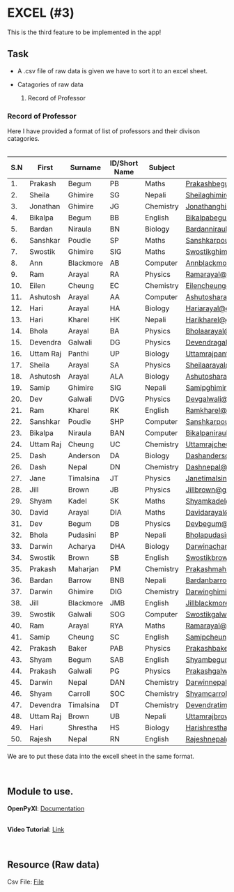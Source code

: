 # EXCEL (#3)

This is the third feature to be implemented in the app! 

## Task

- A .csv file of raw data is given we have to sort it to an excel sheet.

- Catagories of raw data
    1. Record of Professor

### Record of Professor

Here I have provided a format of list of professors and their divison catagories.<br><br>

|S.N|First|Surname|ID/Short Name|Subject|Email|class|
|---|---|---|---|---|---|---|
|1.|Prakash|Begum|PB|Maths|Prakashbegum@gmail.com|11|
|2.|Sheila|Ghimire|SG|Nepali|Sheilaghimire@gmail.com|12|
|3.|Jonathan|Ghimire|JG|Chemistry|Jonathanghimire@gmail.com|both|
|4.|Bikalpa|Begum|BB|English|Bikalpabegum@gmail.com|both|
|5.|Bardan|Niraula|BN|Biology|Bardanniraula@gmail.com|both|
|6.|Sanshkar|Poudle|SP|Maths|Sanshkarpoudle@gmail.com|11|
|7.|Swostik|Ghimire|SIG|Maths|Swostikghimire@gmail.com|12|
|8.|Ann|Blackmore|AB|Computer|Annblackmore@gmail.com|12|
|9.|Ram|Arayal|RA|Physics|Ramarayal@gmail.com|both|
|10.|Eilen|Cheung|EC|Chemistry|Eilencheung@gmail.com|both|
|11.|Ashutosh|Arayal|AA|Computer|Ashutosharayal@gmail.com|both|
|12.|Hari|Arayal|HA|Biology|Hariarayal@gmail.com|12|
|13.|Hari|Kharel|HK|Nepali|Harikharel@gmail.com|12|
|14.|Bhola|Arayal|BA|Physics|Bholaarayal@gmail.com|both|
|15.|Devendra|Galwali|DG|Physics|Devendragalwali@gmail.com|12|
|16.|Uttam Raj|Panthi|UP|Biology|Uttamrajpanthi@gmail.com|both|
|17.|Sheila|Arayal|SA|Physics|Sheilaarayal@gmail.com|11|
|18.|Ashutosh|Arayal|ALA|Biology|Ashutosharayal@gmail.com|both|
|19.|Samip|Ghimire|SIG|Nepali|Samipghimire@gmail.com|12|
|20.|Dev|Galwali|DVG|Physics|Devgalwali@gmail.com|12|
|21.|Ram|Kharel|RK|English|Ramkharel@gmail.com|11|
|22.|Sanshkar|Poudle|SHP|Computer|Sanshkarpoudle@gmail.com|12|
|23.|Bikalpa|Niraula|BAN|Computer|Bikalpaniraula@gmail.com|12|
|24.|Uttam Raj|Cheung|UC|Chemistry|Uttamrajcheung@gmail.com|both|
|25.|Dash|Anderson|DA|Biology|Dashanderson@gmail.com|both|
|26.|Dash|Nepal|DN|Chemistry|Dashnepal@gmail.com|both|
|27.|Jane|Timalsina|JT|Physics|Janetimalsina@gmail.com|11|
|28.|Jill|Brown|JB|Physics|Jillbrown@gmail.com|11|
|29.|Shyam|Kadel|SK|Maths|Shyamkadel@gmail.com|12|
|30.|David|Arayal|DIA|Maths|Davidarayal@gmail.com|11|
|31.|Dev|Begum|DB|Physics|Devbegum@gmail.com|both|
|32.|Bhola|Pudasini|BP|Nepali|Bholapudasini@gmail.com|12|
|33.|Darwin|Acharya|DHA|Biology|Darwinacharya@gmail.com|12|
|34.|Swostik|Brown|SB|English|Swostikbrown@gmail.com|both|
|35.|Prakash|Maharjan|PM|Chemistry|Prakashmaharjan@gmail.com|both|
|36.|Bardan|Barrow|BNB|Nepali|Bardanbarrow@gmail.com|11|
|37.|Darwin|Ghimire|DIG|Chemistry|Darwinghimire@gmail.com|12|
|38.|Jill|Blackmore|JMB|English|Jillblackmore@gmail.com|12|
|39.|Swostik|Galwali|SOG|Computer|Swostikgalwali@gmail.com|12|
|40.|Ram|Arayal|RYA|Maths|Ramarayal@gmail.com|12|
|41.|Samip|Cheung|SC|English|Samipcheung@gmail.com|11|
|42.|Prakash|Baker|PAB|Physics|Prakashbaker@gmail.com|11|
|43.|Shyam|Begum|SAB|English|Shyambegum@gmail.com|both|
|44.|Prakash|Galwali|PG|Physics|Prakashgalwali@gmail.com|12|
|45.|Darwin|Nepal|DAN|Chemistry|Darwinnepal@gmail.com|both|
|46.|Shyam|Carroll|SOC|Chemistry|Shyamcarroll@gmail.com|12|
|47.|Devendra|Timalsina|DT|Chemistry|Devendratimalsina@gmail.com|both|
|48.|Uttam Raj|Brown|UB|Nepali|Uttamrajbrown@gmail.com|both|
|49.|Hari|Shrestha|HS|Biology|Harishrestha@gmail.com|both|
|50.|Rajesh|Nepal|RN|English|Rajeshnepal@gmail.com|12|<br>

We are to put these data into the excell sheet in the same format.

<br>

## Module to use.

__OpenPyXl__: [Documentation](https://openpyxl.readthedocs.io/en/stable/)
<br><br>

__Video Tutorial__: [Link](https://www.youtube.com/watch?v=7YS6YDQKFh0)

<br>

## Resource (Raw data)

Csv File: [File](https://raw.githubusercontent.com/girisakar365/Scheduler/Xlsx/test.csv)
